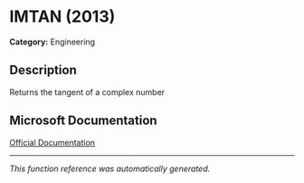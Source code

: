 # IMTAN (2013)

**Category:** Engineering

## Description
Returns the tangent of a complex number

## Microsoft Documentation
[Official Documentation](https://support.microsoft.com//en-us/office/imtan-function-8478f45d-610a-43cf-8544-9fc0b553a132)

---
*This function reference was automatically generated.*
